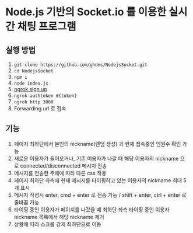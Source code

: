 # Node.js 기반의 Socket.io 를 이용한 실시간 채팅 프로그램

## 실행 방법
1. `git clone https://github.com/ghdms/NodejsSocket.git`
2. `cd NodejsSocket`
3. `npm i`
4. `node index.js`
5. [ngrok sign up](https://dashboard.ngrok.com/get-started/setup)
6. `ngrok authtoken #{token}`
7. `ngrok http 3000`
8. Forwarding url 로 접속

## 기능
1. 페이지 최하단에서 본인의 nickname(랜덤 생성) 과 현재 접속중인 인원수 확인 가능
2. 새로운 이용자가 들어오거나, 기존 이용자가 나갈 때 해당 이용자의 nickname 으로 connected/disconnected 메시지 전송
3. 메시지를 전송한 주체에 따라 다른 css 적용
4. 페이지 최하단 좌측에 현재 메시지를 타이핑하고 있는 이용자의 nickname 최대 5개 표시
5. 메시지 작성시 enter, cmd + enter 로 전송 가능 / shift + enter, ctrl + enter 로 줄바꿈 가능
6. 타이핑 중인 이용자가 페이지를 나갔을 때 최하단 좌측 타이핑 중인 이용자 nickname 목록에서 해당 nickname 제거
7. 상황에 따라 스크롤 강제 최하단으로 이동
